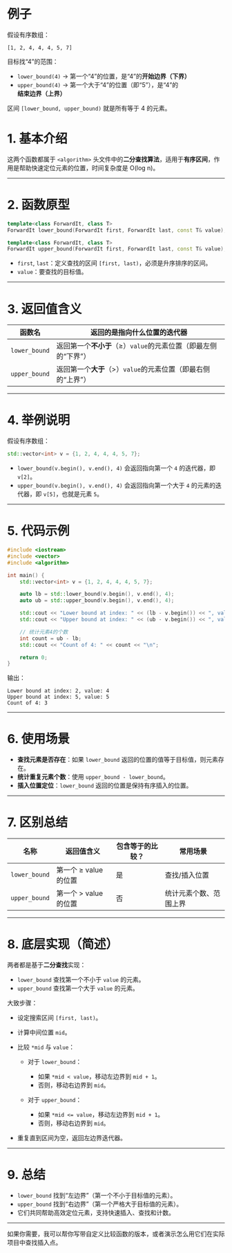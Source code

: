 # 例子

假设有序数组：

```
[1, 2, 4, 4, 4, 5, 7]
```

目标找“4”的范围：

* `lower_bound(4)` → 第一个“4”的位置，是“4”的**开始边界（下界）**
* `upper_bound(4)` → 第一个大于“4”的位置（即“5”），是“4”的**结束边界（上界）**

区间 `[lower_bound, upper_bound)` 就是所有等于 4 的元素。



# 1. 基本介绍

这两个函数都属于 `<algorithm>` 头文件中的**二分查找算法**，适用于**有序区间**，作用是帮助快速定位元素的位置，时间复杂度是 O(log n)。

---

# 2. 函数原型

```cpp
template<class ForwardIt, class T>
ForwardIt lower_bound(ForwardIt first, ForwardIt last, const T& value);

template<class ForwardIt, class T>
ForwardIt upper_bound(ForwardIt first, ForwardIt last, const T& value);
```

* `first`, `last`：定义查找的区间 `[first, last)`，必须是升序排序的区间。
* `value`：要查找的目标值。

---

# 3. 返回值含义

| 函数名           | 返回的是指向什么位置的迭代器                         |
| ------------- | -------------------------------------- |
| `lower_bound` | 返回第一个**不小于**（≥）`value`的元素位置（即最左侧的“下界”） |
| `upper_bound` | 返回第一个**大于**（>）`value`的元素位置（即最右侧的“上界”）  |

---

# 4. 举例说明

假设有序数组：

```cpp
std::vector<int> v = {1, 2, 4, 4, 4, 5, 7};
```

* `lower_bound(v.begin(), v.end(), 4)` 会返回指向第一个 `4` 的迭代器，即 `v[2]`。
* `upper_bound(v.begin(), v.end(), 4)` 会返回指向第一个大于 `4` 的元素的迭代器，即 `v[5]`，也就是元素 `5`。

---

# 5. 代码示例

```cpp
#include <iostream>
#include <vector>
#include <algorithm>

int main() {
    std::vector<int> v = {1, 2, 4, 4, 4, 5, 7};

    auto lb = std::lower_bound(v.begin(), v.end(), 4);
    auto ub = std::upper_bound(v.begin(), v.end(), 4);

    std::cout << "Lower bound at index: " << (lb - v.begin()) << ", value: " << *lb << "\n";
    std::cout << "Upper bound at index: " << (ub - v.begin()) << ", value: " << *ub << "\n";

    // 统计元素4的个数
    int count = ub - lb;
    std::cout << "Count of 4: " << count << "\n";

    return 0;
}
```

输出：

```
Lower bound at index: 2, value: 4
Upper bound at index: 5, value: 5
Count of 4: 3
```

---

# 6. 使用场景

* **查找元素是否存在**：如果 `lower_bound` 返回的位置的值等于目标值，则元素存在。
* **统计重复元素个数**：使用 `upper_bound - lower_bound`。
* **插入位置定位**：`lower_bound` 返回的位置是保持有序插入的位置。

---

# 7. 区别总结

| 名称            | 返回值含义           | 包含等于的比较？ | 常用场景        |
| ------------- | --------------- | -------- | ----------- |
| `lower_bound` | 第一个 ≥ value 的位置 | 是        | 查找/插入位置     |
| `upper_bound` | 第一个 > value 的位置 | 否        | 统计元素个数、范围上界 |

---

# 8. 底层实现（简述）

两者都是基于**二分查找**实现：

* `lower_bound` 查找第一个不小于 `value` 的元素。
* `upper_bound` 查找第一个大于 `value` 的元素。

大致步骤：

* 设定搜索区间 `[first, last)`。
* 计算中间位置 `mid`。
* 比较 `*mid` 与 `value`：

  * 对于 `lower_bound`：

    * 如果 `*mid < value`，移动左边界到 `mid + 1`。
    * 否则，移动右边界到 `mid`。
  * 对于 `upper_bound`：

    * 如果 `*mid <= value`，移动左边界到 `mid + 1`。
    * 否则，移动右边界到 `mid`。
* 重复直到区间为空，返回左边界迭代器。

---

# 9. 总结

* `lower_bound` 找到“左边界”（第一个不小于目标值的元素）。
* `upper_bound` 找到“右边界”（第一个严格大于目标值的元素）。
* 它们共同帮助高效定位元素，支持快速插入、查找和计数。

---

如果你需要，我可以帮你写带自定义比较函数的版本，或者演示怎么用它们在实际项目中查找插入点。
